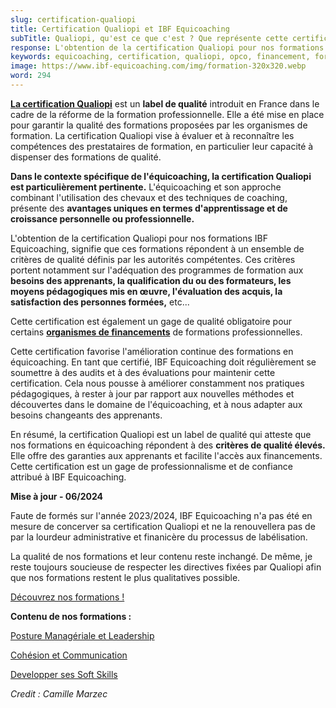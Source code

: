 ```yaml
---
slug: certification-qualiopi
title: Certification Qualiopi et IBF Equicoaching
subTitle: Qualiopi, qu'est ce que c'est ? Que représente cette certification pour nos formations ?
response: L'obtention de la certification Qualiopi pour nos formations IBF Equicoaching, signifie que ces formations répondent à un ensemble de critères de qualité définis par les autorités compétentes.
keywords: equicoaching, certification, qualiopi, opco, financement, formation, qualité, amélioration continue
image: https://www.ibf-equicoaching.com/img/formation-320x320.webp
word: 294
---
```

**[La certification Qualiopi](https://travail-emploi.gouv.fr/formation-professionnelle/acteurs-cadre-et-qualite-de-la-formation-professionnelle/article/qualiopi-marque-de-certification-qualite-des-prestataires-de-formation)** est un **label de qualité** introduit en France dans le cadre de la réforme de la formation professionnelle. Elle a été mise en place pour garantir la qualité des formations proposées par les organismes de formation. La certification Qualiopi vise à évaluer et à reconnaître les compétences des prestataires de formation, en particulier leur capacité à dispenser des formations de qualité.

**Dans le contexte spécifique de l'équicoaching, la certification Qualiopi est particulièrement pertinente.** L'équicoaching et son approche combinant l'utilisation des chevaux et des techniques de coaching, présente des **avantages uniques en termes d'apprentissage et de croissance personnelle ou professionnelle.**

L'obtention de la certification Qualiopi pour nos formations IBF Equicoaching, signifie que ces formations répondent à un ensemble de critères de qualité définis par les autorités compétentes. Ces critères portent notamment sur l'adéquation des programmes de formation aux **besoins des apprenants, la qualification du ou des formateurs, les moyens pédagogiques mis en œuvre, l'évaluation des acquis, la satisfaction des personnes formées,** etc...

Cette certification est également un gage de qualité obligatoire pour certains **[organismes de financements](https://www.opco.fr/info/definition-dun-opco)** de formations professionnelles.

Cette certification favorise l'amélioration continue des formations en équicoaching. En tant que certifié, IBF Equicoaching doit régulièrement se soumettre à des audits et à des évaluations pour maintenir cette certification. Cela nous pousse à améliorer constamment nos pratiques pédagogiques, à rester à jour par rapport aux nouvelles méthodes et découvertes dans le domaine de l'équicoaching, et à nous adapter aux besoins changeants des apprenants.

En résumé, la certification Qualiopi est un label de qualité qui atteste que nos formations en équicoaching répondent à des **critères de qualité élevés.** Elle offre des garanties aux apprenants et facilite l'accès aux financements. Cette certification est un gage de professionnalisme et de confiance attribué à IBF Equicoaching.

**Mise à jour - 06/2024**

Faute de formés sur l'année 2023/2024, IBF Equicoaching n'a pas été en mesure de concerver sa certification Qualiopi et ne la renouvellera pas de par la lourdeur administrative et finanicère du processus de labélisation. 
 
La qualité de nos formations et leur contenu reste inchangé. De même, je reste toujours soucieuse de respecter les directives fixées par Qualiopi afin que nos formations restent le plus qualitatives possible.

[Découvrez nos formations !](/pricing-training)

**Contenu de nos formations :**

[Posture Managériale et Leadership](/program/manager-leadership)

[Cohésion et Communication](/program/cohesion-communication)

[Developper ses Soft Skills](/program/soft-skills)

*Credit : Camille Marzec*

